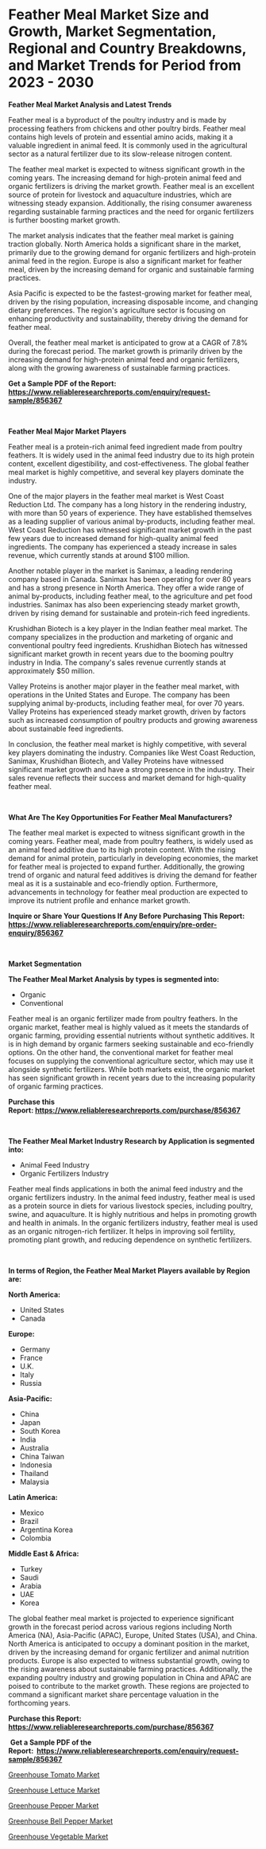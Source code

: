 <p><h1>Feather Meal Market Size and Growth, Market Segmentation, Regional and Country Breakdowns, and Market Trends for Period from 2023 -  2030</h1></p><p><strong>Feather Meal Market Analysis and Latest Trends</strong></p>
<p><p>Feather meal is a byproduct of the poultry industry and is made by processing feathers from chickens and other poultry birds. Feather meal contains high levels of protein and essential amino acids, making it a valuable ingredient in animal feed. It is commonly used in the agricultural sector as a natural fertilizer due to its slow-release nitrogen content.</p><p>The feather meal market is expected to witness significant growth in the coming years. The increasing demand for high-protein animal feed and organic fertilizers is driving the market growth. Feather meal is an excellent source of protein for livestock and aquaculture industries, which are witnessing steady expansion. Additionally, the rising consumer awareness regarding sustainable farming practices and the need for organic fertilizers is further boosting market growth.</p><p>The market analysis indicates that the feather meal market is gaining traction globally. North America holds a significant share in the market, primarily due to the growing demand for organic fertilizers and high-protein animal feed in the region. Europe is also a significant market for feather meal, driven by the increasing demand for organic and sustainable farming practices.</p><p>Asia Pacific is expected to be the fastest-growing market for feather meal, driven by the rising population, increasing disposable income, and changing dietary preferences. The region's agriculture sector is focusing on enhancing productivity and sustainability, thereby driving the demand for feather meal.</p><p>Overall, the feather meal market is anticipated to grow at a CAGR of 7.8% during the forecast period. The market growth is primarily driven by the increasing demand for high-protein animal feed and organic fertilizers, along with the growing awareness of sustainable farming practices.</p></p>
<p><strong>Get a Sample PDF of the Report:&nbsp; <a href="https://www.reliableresearchreports.com/enquiry/request-sample/856367">https://www.reliableresearchreports.com/enquiry/request-sample/856367</a></strong></p>
<p>&nbsp;</p>
<p><strong>Feather Meal Major Market Players</strong></p>
<p><p>Feather meal is a protein-rich animal feed ingredient made from poultry feathers. It is widely used in the animal feed industry due to its high protein content, excellent digestibility, and cost-effectiveness. The global feather meal market is highly competitive, and several key players dominate the industry.</p><p>One of the major players in the feather meal market is West Coast Reduction Ltd. The company has a long history in the rendering industry, with more than 50 years of experience. They have established themselves as a leading supplier of various animal by-products, including feather meal. West Coast Reduction has witnessed significant market growth in the past few years due to increased demand for high-quality animal feed ingredients. The company has experienced a steady increase in sales revenue, which currently stands at around $100 million.</p><p>Another notable player in the market is Sanimax, a leading rendering company based in Canada. Sanimax has been operating for over 80 years and has a strong presence in North America. They offer a wide range of animal by-products, including feather meal, to the agriculture and pet food industries. Sanimax has also been experiencing steady market growth, driven by rising demand for sustainable and protein-rich feed ingredients.</p><p>Krushidhan Biotech is a key player in the Indian feather meal market. The company specializes in the production and marketing of organic and conventional poultry feed ingredients. Krushidhan Biotech has witnessed significant market growth in recent years due to the booming poultry industry in India. The company's sales revenue currently stands at approximately $50 million.</p><p>Valley Proteins is another major player in the feather meal market, with operations in the United States and Europe. The company has been supplying animal by-products, including feather meal, for over 70 years. Valley Proteins has experienced steady market growth, driven by factors such as increased consumption of poultry products and growing awareness about sustainable feed ingredients.</p><p>In conclusion, the feather meal market is highly competitive, with several key players dominating the industry. Companies like West Coast Reduction, Sanimax, Krushidhan Biotech, and Valley Proteins have witnessed significant market growth and have a strong presence in the industry. Their sales revenue reflects their success and market demand for high-quality feather meal.</p></p>
<p>&nbsp;</p>
<p><strong>What Are The Key Opportunities For Feather Meal Manufacturers?</strong></p>
<p><p>The feather meal market is expected to witness significant growth in the coming years. Feather meal, made from poultry feathers, is widely used as an animal feed additive due to its high protein content. With the rising demand for animal protein, particularly in developing economies, the market for feather meal is projected to expand further. Additionally, the growing trend of organic and natural feed additives is driving the demand for feather meal as it is a sustainable and eco-friendly option. Furthermore, advancements in technology for feather meal production are expected to improve its nutrient profile and enhance market growth.</p></p>
<p><strong>Inquire or Share Your Questions If Any Before Purchasing This Report: <a href="https://www.reliableresearchreports.com/enquiry/pre-order-enquiry/856367">https://www.reliableresearchreports.com/enquiry/pre-order-enquiry/856367</a></strong></p>
<p>&nbsp;</p>
<p><strong>Market Segmentation</strong></p>
<p><strong>The Feather Meal Market Analysis by types is segmented into:</strong></p>
<p><ul><li>Organic</li><li>Conventional</li></ul></p>
<p><p>Feather meal is an organic fertilizer made from poultry feathers. In the organic market, feather meal is highly valued as it meets the standards of organic farming, providing essential nutrients without synthetic additives. It is in high demand by organic farmers seeking sustainable and eco-friendly options. On the other hand, the conventional market for feather meal focuses on supplying the conventional agriculture sector, which may use it alongside synthetic fertilizers. While both markets exist, the organic market has seen significant growth in recent years due to the increasing popularity of organic farming practices.</p></p>
<p><strong>Purchase this Report:&nbsp;<a href="https://www.reliableresearchreports.com/purchase/856367">https://www.reliableresearchreports.com/purchase/856367</a></strong></p>
<p>&nbsp;</p>
<p><strong>The Feather Meal Market Industry Research by Application is segmented into:</strong></p>
<p><ul><li>Animal Feed Industry</li><li>Organic Fertilizers Industry</li></ul></p>
<p><p>Feather meal finds applications in both the animal feed industry and the organic fertilizers industry. In the animal feed industry, feather meal is used as a protein source in diets for various livestock species, including poultry, swine, and aquaculture. It is highly nutritious and helps in promoting growth and health in animals. In the organic fertilizers industry, feather meal is used as an organic nitrogen-rich fertilizer. It helps in improving soil fertility, promoting plant growth, and reducing dependence on synthetic fertilizers.</p></p>
<p>&nbsp;</p>
<p><strong>In terms of Region, the Feather Meal Market Players available by Region are:</strong></p>
<p>
    <p> <strong> North America: </strong>
        <ul>
            <li>United States</li>
            <li>Canada</li>
        </ul>
        </p> 
    <p> <strong> Europe: </strong>
        <ul>
            <li>Germany</li>
            <li>France</li>
            <li>U.K.</li>
            <li>Italy</li>
            <li>Russia</li>
        </ul>
        </p> 
    <p> <strong> Asia-Pacific: </strong>
        <ul>
            <li>China</li>
            <li>Japan</li>
            <li>South Korea</li>
            <li>India</li>
            <li>Australia</li>
            <li>China Taiwan</li>
            <li>Indonesia</li>
            <li>Thailand</li>
            <li>Malaysia</li>
        </ul>
        </p> 
    <p> <strong> Latin America: </strong>
        <ul>
            <li>Mexico</li>
            <li>Brazil</li>
            <li>Argentina Korea</li>
            <li>Colombia</li>
        </ul>
        </p> 
    <p> <strong> Middle East & Africa: </strong>
        <ul>
            <li>Turkey</li>
            <li>Saudi</li>
            <li>Arabia</li>
            <li>UAE</li>
            <li>Korea</li>
        </ul>
    </p>
    </p>
<p><p>The global feather meal market is projected to experience significant growth in the forecast period across various regions including North America (NA), Asia-Pacific (APAC), Europe, United States (USA), and China. North America is anticipated to occupy a dominant position in the market, driven by the increasing demand for organic fertilizer and animal nutrition products. Europe is also expected to witness substantial growth, owing to the rising awareness about sustainable farming practices. Additionally, the expanding poultry industry and growing population in China and APAC are poised to contribute to the market growth. These regions are projected to command a significant market share percentage valuation in the forthcoming years.</p></p>
<p><strong>Purchase this Report: <a href="https://www.reliableresearchreports.com/purchase/856367">https://www.reliableresearchreports.com/purchase/856367</a></strong></p>
<p>&nbsp;<strong>Get a Sample PDF of the Report:&nbsp;&nbsp;<a href="https://www.reliableresearchreports.com/enquiry/request-sample/856367">https://www.reliableresearchreports.com/enquiry/request-sample/856367</a></strong></p>
<p><strong></strong></p>
<p><p><a href="https://medium.com/@reportprime01/greenhouse-tomato-nbsp-market-focuses-on-market-share-size-and-projected-forecast-till-2030-1867c4d677cd">Greenhouse Tomato Market</a></p><p><a href="https://medium.com/@santosh735584/analyzing-greenhouse-lettuce-market-global-industry-perspective-and-forecast-2023-to-2030-2428c4ef2d14">Greenhouse Lettuce Market</a></p><p><a href="https://medium.com/@reportprime03/greenhouse-pepper-market-furnishes-information-on-market-share-market-trends-and-market-growth-6e44dbfb03c4">Greenhouse Pepper Market</a></p><p><a href="https://medium.com/@reportprime04/greenhouse-bell-pepper-market-outlook-industry-overview-and-forecast-2023-to-2030-a29af16a6db3">Greenhouse Bell Pepper Market</a></p><p><a href="https://medium.com/@ridhantakke90/greenhouse-vegetable-market-analysis-its-cagr-market-segmentation-and-global-industry-overview-57c96ebb9ae7">Greenhouse Vegetable Market</a></p></p>